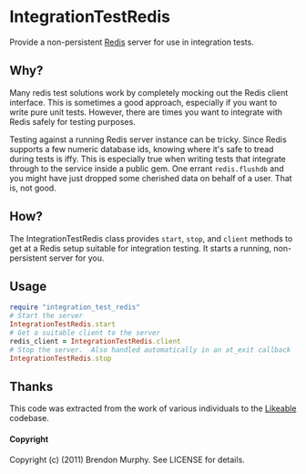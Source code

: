 IntegrationTestRedis
====================

Provide a non-persistent [Redis](http://redis.io/) server for use in integration tests.

Why?
----

Many redis test solutions work by completely mocking out the Redis client
interface.  This is sometimes a good approach, especially if you want to
write pure unit tests.  However, there are times you want to integrate
with Redis safely for testing purposes.

Testing against a running Redis server instance can be tricky.  Since Redis
supports a few numeric database ids, knowing where it's safe to tread
during tests is iffy.  This is especially true when writing tests that
integrate through to the service inside a public gem.  One errant
`redis.flushdb` and you might have just dropped some cherished data on
behalf of a user.  That is, not good.

How?
----

The IntegrationTestRedis class provides `start`, `stop`, and `client` methods
to get at a Redis setup suitable for integration testing.  It starts a running,
non-persistent server for you.

Usage
-----

```ruby
require "integration_test_redis"
# Start the server
IntegrationTestRedis.start
# Get a suitable client to the server
redis_client = IntegrationTestRedis.client
# Stop the server.  Also handled automatically in an at_exit callback
IntegrationTestRedis.stop
```

Thanks
------

This code was extracted from the work of various individuals to the
[Likeable](https://github.com/schneems/likeable) codebase.

#### Copyright

Copyright (c) (2011) Brendon Murphy. See LICENSE for details.
